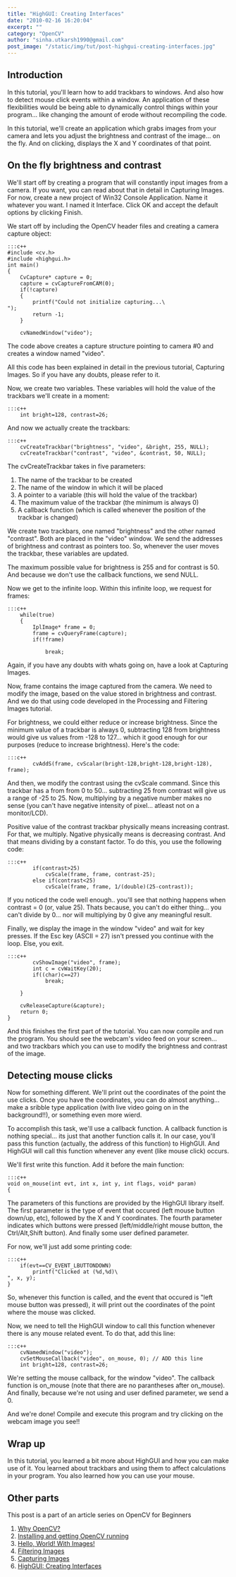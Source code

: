 ```yaml
---
title: "HighGUI: Creating Interfaces"
date: "2010-02-16 16:20:04"
excerpt: ""
category: "OpenCV"
author: "sinha.utkarsh1990@gmail.com"
post_image: "/static/img/tut/post-highgui-creating-interfaces.jpg"
---
```



## Introduction

In this tutorial, you'll learn how to add trackbars to windows. And also how to detect mouse click events within a window. An application of these flexibilities would be being able to dynamically control things within your program... like changing the amount of erode without recompiling the code.

In this tutorial, we'll create an application which grabs images from your camera and lets you adjust the brightness and contrast of the image... on the fly. And on clicking, displays the X and Y coordinates of that point. 

## On the fly brightness and contrast

We'll start off by creating a program that will constantly input images from a camera. If you want, you can read about that in detail in Capturing Images. For now, create a new project of Win32 Console Application. Name it whatever you want. I named it Interface. Click OK and accept the default options by clicking Finish.

We start off by including the OpenCV header files and creating a camera capture object: 
    
    :::c++
    #include <cv.h>
    #include <highgui.h>
    int main()
    {
        CvCapture* capture = 0;
        capture = cvCaptureFromCAM(0);
        if(!capture)
        {
            printf("Could not initialize capturing...\
    ");
            return -1;
        }
    
        cvNamedWindow("video");

The code above creates a capture structure pointing to camera #0 and creates a window named "video".

All this code has been explained in detail in the previous tutorial, Capturing Images. So if you have any doubts, please refer to it.

Now, we create two variables. These variables will hold the value of the trackbars we'll create in a moment: 
    
    
    :::c++
        int bright=128, contrast=26;

And now we actually create the trackbars: 
    
    
    :::c++
        cvCreateTrackbar("brightness", "video", &bright, 255, NULL);
        cvCreateTrackbar("contrast", "video", &contrast, 50, NULL);

The cvCreateTrackbar takes in five parameters: 

  1. The name of the trackbar to be created
  2. The name of the window in which it will be placed
  3. A pointer to a variable (this will hold the value of the trackbar)
  4. The maximum value of the trackbar (the minimum is always 0)
  5. A callback function (which is called whenever the position of the trackbar is changed)

We create two trackbars, one named "brightness" and the other named "contrast". Both are placed in the "video" window. We send the addresses of brightness and contrast as pointers too. So, whenever the user moves the trackbar, these variables are updated.

The maximum possible value for brightness is 255 and for contrast is 50. And because we don't use the callback functions, we send NULL.

Now we get to the infinite loop. Within this infinite loop, we request for frames: 
    
    
    :::c++
        while(true)
        {
            IplImage* frame = 0;
            frame = cvQueryFrame(capture);
            if(!frame)
    
                break;

Again, if you have any doubts with whats going on, have a look at Capturing Images.

Now, frame contains the image captured from the camera. We need to modify the image, based on the value stored in brightness and contrast. And we do that using code developed in the Processing and Filtering Images tutorial.

For brightness, we could either reduce or increase brightness. Since the minimum value of a trackbar is always 0, subtracting 128 from brightness would give us values from -128 to 127... which it good enough for our purposes (reduce to increase brightness). Here's the code: 
    
    
    :::c++
            cvAddS(frame, cvScalar(bright-128,bright-128,bright-128), frame);

And then, we modify the contrast using the cvScale command. Since this trackbar has a from from 0 to 50... subtracting 25 from contrast will give us a range of -25 to 25. Now, multiplying by a negative number makes no sense (you can't have negative intensity of pixel... atleast not on a monitor/LCD).

Positive value of the contrast trackbar physically means increasing contrast. For that, we multiply. Ngative physically means is decreasing contrast. And that means dividing by a constant factor. To do this, you use the following code: 
    
    
    :::c++
            if(contrast>25)
                cvScale(frame, frame, contrast-25);
            else if(contrast<25)
                cvScale(frame, frame, 1/(double)(25-contrast));

If you noticed the code well enough.. you'll see that nothing happens when contrast = 0 (or, value 25). Thats because, you can't do either thing... you can't divide by 0... nor will multiplying by 0 give any meaningful result.

Finally, we display the image in the window "video" and wait for key presses. If the Esc key (ASCII = 27) isn't pressed you continue with the loop. Else, you exit. 
    
    
    :::c++
            cvShowImage("video", frame);
            int c = cvWaitKey(20);
            if((char)c==27)
                break;
    
        }
    
        cvReleaseCapture(&capture);
        return 0;
    }

And this finishes the first part of the tutorial. You can now compile and run the program. You should see the webcam's video feed on your screen... and two trackbars which you can use to modify the brightness and contrast of the image.

## Detecting mouse clicks

Now for something different. We'll print out the coordinates of the point the use clicks. Once you have the coordinates, you can do almost anything... make a sribble type application (with live video going on in the background!!), or something even more wierd.

To accomplish this task, we'll use a callback function. A callback function is nothing special... its just that another function calls it. In our case, you'll pass this function (actually, the address of this function) to HighGUI. And HighGUI will call this function whenever any event (like mouse click) occurs.

We'll first write this function. Add it before the main function: 
    
    
    :::c++
    void on_mouse(int evt, int x, int y, int flags, void* param)
    {

The parameters of this functions are provided by the HighGUI library itself. The first parameter is the type of event that occured (left mouse button down/up, etc), followed by the X and Y coordinates. The fourth parameter indicates which buttons were pressed (left/middle/right mouse button, the Ctrl/Alt,Shift button). And finally some user defined parameter.

For now, we'll just add some printing code: 
    
    
    :::c++
        if(evt==CV_EVENT_LBUTTONDOWN)
            printf("Clicked at (%d,%d)\
    ", x, y);
    }

So, whenever this function is called, and the event that occured is "left mouse button was pressed), it will print out the coordinates of the point where the mouse was clicked.

Now, we need to tell the HighGUI window to call this function whenever there is any mouse related event. To do that, add this line: 
    
    
    :::c++
        cvNamedWindow("video");
        cvSetMouseCallback("video", on_mouse, 0); // ADD this line
        int bright=128, contrast=26;

We're setting the mouse callback, for the window "video". The callback function is on_mouse (note that there are no parantheses after on_mouse). And finally, because we're not using and user defined parameter, we send a 0.

And we're done! Compile and execute this program and try clicking on the webcam image you see!! 

## Wrap up

In this tutorial, you learned a bit more about HighGUI and how you can make use of it. You learned about trackbars and using them to affect calculations in your program. You also learned how you can use your mouse.

## Other parts

This post is a part of an article series on OpenCV for Beginners 

  1. [Why OpenCV?](/tutorials/why-opencv/)
  2. [Installing and getting OpenCV running](/tutorials/installing-and-getting-opencv-running/)
  3. [Hello, World! With Images!](/tutorials/hello-world-with-images/)
  4. [Filtering Images](/tutorials/filtering-images/)
  5. [Capturing Images](/tutorials/capturing-images/)
  6. [HighGUI: Creating Interfaces](/tutorials/highgui-creating-interfaces/)
